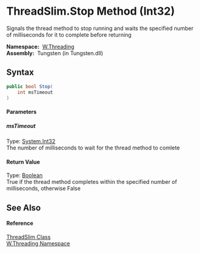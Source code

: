 ThreadSlim.Stop Method (Int32)
==============================
   Signals the thread method to stop running and waits the specified number of milliseconds for it to complete before returning

  **Namespace:**  [W.Threading][1]  
  **Assembly:**  Tungsten (in Tungsten.dll)

Syntax
------

```csharp
public bool Stop(
	int msTimeout
)
```

#### Parameters

##### *msTimeout*
Type: [System.Int32][2]  
The number of milliseconds to wait for the thread method to comlete

#### Return Value
Type: [Boolean][3]  
True if the thread method completes within the specified number of milliseconds, otherwise False

See Also
--------

#### Reference
[ThreadSlim Class][4]  
[W.Threading Namespace][1]  

[1]: ../README.md
[2]: http://msdn.microsoft.com/en-us/library/td2s409d
[3]: http://msdn.microsoft.com/en-us/library/a28wyd50
[4]: README.md